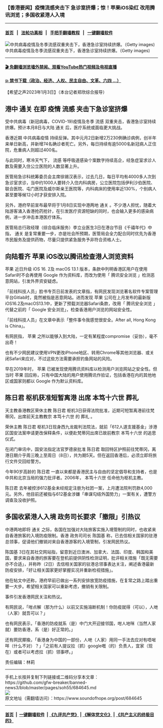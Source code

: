 ### 【香港要闻】疫情流感夹击下 急诊室挤爆；惊！苹果iOS染红 改用腾讯浏览；多国收紧港人入境
------------------------

#### [首页](https://github.com/gfw-breaker/banned-news3/blob/master/README.md) &nbsp;&nbsp;|&nbsp;&nbsp; [法轮功真相](https://github.com/begood0513/basic/blob/master/README.md)  &nbsp;&nbsp;|&nbsp;&nbsp; [手把手翻墙教程](https://github.com/gfw-breaker/guides/wiki)  &nbsp;&nbsp;|&nbsp;&nbsp; [一键翻墙软件](https://github.com/gfw-breaker/nogfw/blob/master/README.md)  



<div><img alt="中共病毒疫情及冬季流感双重夹击下，香港急诊室持续挤爆。（Getty images)" src="https://img.soundofhope.org/2023-01/gettyimages-1374755960-1672773346012.jpg"/>
<br/><figcaption class="caption">
 中共病毒疫情及冬季流感双重夹击下，香港急诊室持续挤爆。（Getty images)
</figcaption></div><hr/>

#### [ 🎬  免翻墙浏览墙外禁闻、观看YouTube热门视频及电视直播](https://github.com/gfw-breaker/HelloWorld)

#### [ 💥  禁书下载（政治、经济、人权、民主自由、文革、六四 ...）](https://github.com/gfw-breaker/books/blob/master/README.md)

<div><div class="Content__Wrapper sc-1bvya0-0 elmmKw article_body" itemprop="articleBody">
 <div id="post_place_1">
 </div>
 <p class="meta-top">
  <span class="meta">
   【希望之声2023年1月3日】（本台记者郑欣综合报导）
  </span>
 </p>
 <h2>
  <strong>
   港中
   <ok href="/term/565235">
    通关
   </ok>
   在即 疫情
   <ok href="/term/20981">
    流感
   </ok>
   夹击下急诊室挤爆
  </strong>
 </h2>
 <p>
  受中共病毒（新冠病毒，COVID-19)疫情及冬季
  <ok href="/term/20981">
   流感
  </ok>
  双重夹击，香港急诊室持续挤爆。预计本月8日与大陆
  <ok href="/term/565235">
   通关
  </ok>
  后，医疗系统或面临更大挑战。
 </p>
 <p>
  香港近期
  <ok href="/term/255793">
   中共病毒疫情
  </ok>
  持续反弹。其中元月2日新增2万230例确诊病例，创半年来单日新高，并新增74名确诊者死亡。另外，每日持续有逾5000名新冠病人正住院，危重病人则超过400名。
 </p>
 <p>
  与此同时，寒冷天气下，
  <ok href="/term/20981">
   流感
  </ok>
  等呼吸道感染个案数字持续高企，经急症室求诊人数及需要入住公立医院的人数显著上升。
 </p>
 <p>
  医管局急诊科统筹委员会主席徐锡汉表示，过去几日，每日平均有4000多人次到急诊室求诊，当中约1000人要转介入住内科病房，公立医院包括伊利沙伯医院、联合医院、屯门医院及威尔斯亲王医院等，内科病床的使用率近130%，个别病人甚至要等候12小时才获安排入院。
 </p>
 <p>
  另外，港府早前宣布最早将于1月8日实现中港两地
  <ok href="/term/565235">
   通关
  </ok>
  。不少港人担忧，随着大陆游客涌入香港抢药抢针，在引发医疗资源短缺的同时，也会输入更多的感染病例，进一步冲击本港医疗体系。
 </p>
 <p>
  医管局总行政经理（综合临床服务）李立业医生3日在港台节目《千禧年代》中指，
  <ok href="/term/565235">
   通关
  </ok>
  是复常重要一步，亦是社会所预期，医管局会全力配合同时优先为香港市民服务及提供药物，尽量只提供紧急服务予非符合资格人士。
 </p>
 <h2>
  <strong>
   向陆看齐
   <ok href="/term/990">
    苹果
   </ok>
   iOS改以腾讯检查港人浏览资料
  </strong>
 </h2>
 <p>
  <ok href="/term/990">
   苹果
  </ok>
  近日升级
  <ok href="/term/824295">
   iOS 16.
  </ok>
  2及
  <ok href="/term/824298">
   macOS 13.1
  </ok>
  版本，条款中列明香港区用户在使用Safari时不会再使用
  <ok href="/term/1499">
   Google
  </ok>
  作为资料库，而改为使用「
  <ok href="/term/824301">
   腾讯安全浏览
  </ok>
  」检测恶意网站，引发外界资安疑虑。
 </p>
 <p>
  「前线科技人员」脸书专页日前发表的文章指，有网民发现浏览著名软件专案管理平台Gitlab时，竟然被指是恶意网站。进而发现
  <ok href="/term/990">
   苹果
  </ok>
  公司在上月发布的最新版iOS16.2及macOS13.1中，更新了预载浏览器Safari条款，改用「
  <ok href="/term/824301">
   腾讯安全浏览
  </ok>
  」代替之前的「
  <ok href="/term/1499">
   Google
  </ok>
  安全浏览」，检查香港用户浏览的网站安全性。
 </p>
 <p>
  「前线科技人员」在文章中表示「整件事令我感觉很安全。After all, Hong Kong is China」。
 </p>
 <p>
  有网民指，
  <ok href="/term/990">
   苹果
  </ok>
  之所以能够入到大陆，一定有某程度compromise（妥协），毫不出奇！
 </p>
 <p>
  也有不少网民建议使用VPN更改iPhone地区、转用Chrome等其他浏览器、或关闭Safari来应对，不过这些方法需要承担钓鱼网站的风险。
 </p>
 <p>
  早在2019年时，
  <ok href="/term/990">
   苹果
  </ok>
  已被发现使用腾讯资料库以检测用户浏览网站之安全性。但当时
  <ok href="/term/990">
   苹果
  </ok>
  回应称，只有中国大陆的用户使用腾讯作验证，包括香港在内的其他地区或国家则都以
  <ok href="/term/1499">
   Google
  </ok>
  作为默认资料库。
 </p>
 <h2>
  <strong>
   <ok href="/term/88245">
    陈日君
   </ok>
   枢机获准短暂离港 出席
   <ok href="/term/823605">
    本笃十六世
   </ok>
   <ok href="/term/5818">
    葬礼
   </ok>
  </strong>
 </h2>
 <p>
  天主教香港教区荣休主教
  <ok href="/term/88245">
   陈日君
  </ok>
  枢机3日获得法院批准，近期可短暂离港前往梵蒂冈，出席前天主教教宗
  <ok href="/term/823605">
   本笃十六世
  </ok>
  的
  <ok href="/term/5818">
   葬礼
  </ok>
  。
 </p>
 <p>
  荣休主教
  <ok href="/term/88245">
   陈日君
  </ok>
  枢机3日现身西九龙裁判法院法，就前「612人道支援基金」涉港区国安法案申请更改保释条件，以便赴梵蒂冈出席已故前教宗
  <ok href="/term/823605">
   本笃十六世
  </ok>
  的追思仪式。
 </p>
 <p>
  在闭门审讯中，国安法指定法官罗德泉批准
  <ok href="/term/88245">
   陈日君
  </ok>
  取回特区护照前往梵蒂冈，离港日期介乎周三晚上至周日（8日），共为期5天。但在返回香港后，必须立即将旅行文件交回给警方。
 </p>
 <p>
  今年90岁高龄的
  <ok href="/term/88245">
   陈日君
  </ok>
  一直以来都是香港民主与自由的坚定倡导和支持者，也是中共和北京当局的强力批评者。2006年，
  <ok href="/term/823605">
   本笃十六世
  </ok>
  任命他为枢机主教。
 </p>
 <p>
  <ok href="/term/88245">
   陈日君
  </ok>
  去年被控涉612基金未经规定注册为社团一案，上月遭法院判罚款4,000元。另外，他目前还被指与612基金涉嫌「串谋勾结外国势力」一案有关，遭警方调查及没收护照。
 </p>
 <h2>
  <strong>
   多国收紧港人入境 政务司长要求「撤限」引热议
  </strong>
 </h2>
 <p>
  中港两地即将
  <ok href="/term/565235">
   通关
  </ok>
  之际，各国在加强对大陆旅客实施入境管制的同时，也收紧来自香港旅客的入境防疫限制。香港
  <ok href="/term/140233">
   政务司司长
  </ok>
  <ok href="/term/345190">
   陈国基
  </ok>
  称，已去信相关国家的驻港总领事，促请他们撤销对来自香港游客的入境管制，引发网民热议。
 </p>
 <p>
  <ok href="/term/345190">
   陈国基
  </ok>
  3日在其社交网站指，留意到近日澳洲、加拿大、法国、印度、韩国和美国，要求来自香港的旅客要在登机前提供阴性检测证明，批评相关措施「既无需要亦不合适」，并称昨（2日）去信相关国家的驻港总领事表达关注，阐述香港最新防疫安排，「好让相关国家更好掌握实况并重新检视措施」。
 </p>
 <p>
  他在帖文中还称，港府早前已做出一系列安排放宽防疫措施，在复常之路上踏出重要一大步。希望相关国家可以重新考虑，撤销有关限制。
 </p>
 <p>
  事件引发香港网民关注和热议。
 </p>
 <p>
  有网民说，「咁点解（那为什么）以前又实施溶断机制！你防疫就得（可以），人哋（人家）就吾可以？」
 </p>
 <p>
  也有网民表示，「香港的防疫就系（是）中门大开迎接邻国，咁人地咪（当然人家就）要防香港，系（是）好正常的。」
 </p>
 <p>
  还有网民揶揄，「香港身为中国的一部份，人哋（人家）用同一手法去应对有唔啱咩（什么不对）？」「之前有人提议拉（抓）google嘅（的）负责人，宜家（现在）或者可以考虑拉（抓）领事啰。」
 </p>
 <p class="meta-btm">
  责任编辑：林莉
 </p>
</div>
</div>
<hr/>
手机上长按并复制下列链接或二维码分享本文章：<br/>
https://github.com/gfw-breaker/banned-news3/blob/master/pages/soh55/684645.md <br/>
<a href='https://github.com/gfw-breaker/banned-news3/blob/master/pages/soh55/684645.md'><img src='https://github.com/gfw-breaker/banned-news3/blob/master/pages/soh55/684645.md.png'/></a> <br/>
原文地址（需翻墙访问）：https://www.soundofhope.org/post/684645


------------------------
#### [首页](https://github.com/gfw-breaker/banned-news3/blob/master/README.md) &nbsp;|&nbsp; [一键翻墙软件](https://github.com/gfw-breaker/nogfw/blob/master/README.md) &nbsp;| [《九评共产党》](https://github.com/gfw-breaker/9ping.md/blob/master/README.md#九评之一评共产党是什么) | [《解体党文化》](https://github.com/gfw-breaker/jtdwh.md/blob/master/README.md) | [《共产主义的终极目的》](https://github.com/gfw-breaker/gczydzjmd.md/blob/master/README.md)


<img src='http://gfw-breaker.win/banned-news3/pages/soh55/684645.md' width='0px' height='0px'/>